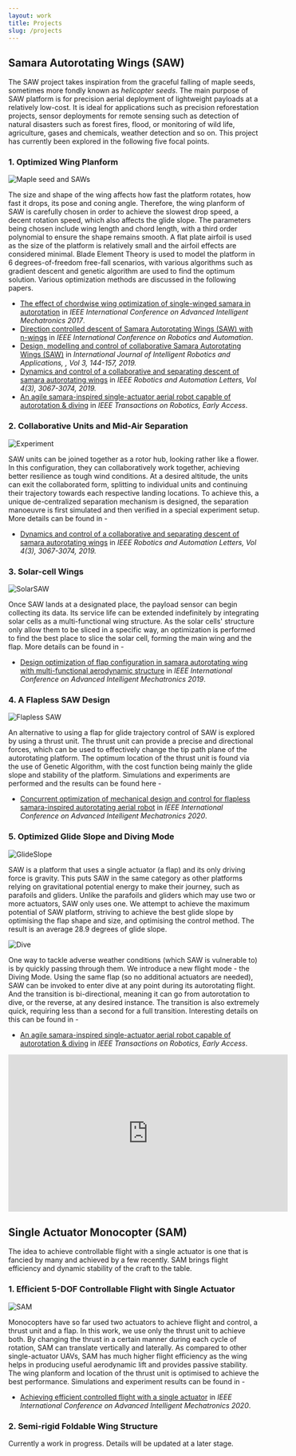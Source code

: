 ```yaml
---
layout: work
title: Projects
slug: /projects
---
```

## Samara Autorotating Wings (SAW)

The SAW project takes inspiration from the graceful falling of maple seeds, sometimes more fondly known as _helicopter seeds_. The main purpose of SAW platform is for precision aerial deployment of lightweight payloads at a relatively low-cost. It is ideal for applications such as precision reforestation projects, sensor deployments for remote sensing such as detection of natural disasters such as forest fires, flood, or monitoring of wild life, agriculture, gases and chemicals, weather detection and so on. This project has currently been explored in the following five focal points.

### 1. Optimized Wing Planform

![Maple seed and SAWs](https://www.dropbox.com/s/lzkwshrs600lvqu/Cover.jpg?raw=1)

The size and shape of the wing affects how fast the platform rotates, how fast it drops, its pose and coning angle. Therefore, the wing planform of SAW is carefully chosen in order to achieve the slowest drop speed, a decent rotation speed, which also affects the glide slope. The parameters being chosen include wing length and chord length, with a third order polynomial to ensure the shape remains smooth. A flat plate airfoil is used as the size of the platform is relatively small and the airfoil effects are considered minimal. Blade Element Theory is used to model the platform in 6 degrees-of-freedom free-fall scenarios, with various algorithms such as gradient descent and genetic algorithm are used to find the optimum solution. Various optimization methods are discussed in the following papers.

 - [The effect of chordwise wing optimization of single-winged samara in autorotation](https://doi.org/10.1109/AIM.2017.8014118) in _IEEE International Conference on Advanced Intelligent Mechatronics 2017_.
 - [Direction controlled descent of Samara Autorotating Wings (SAW) with n-wings](https://doi.org/10.1109/ICRA.2018.8463145) in _IEEE International Conference on Robotics and Automation_.
 - [Design, modelling and control of collaborative Samara Autorotating Wings (SAW)](https://doi.org/10.1007/s41315-019-00091-6) in _International Journal of Intelligent Robotics and Applications, , Vol 3, 144-157, 2019._
 - [Dynamics and control of a collaborative and separating descent of samara autorotating wings](https://doi.org/10.1109/LRA.2019.2924837) in _IEEE Robotics and Automation Letters, Vol 4(3), 3067-3074, 2019._
 - [An agile samara-inspired single-actuator aerial robot capable of autorotation & diving](https://doi.org/10.1109/TRO.2021.3091275) in _IEEE Transactions on Robotics, Early Access_.

### 2. Collaborative Units and Mid-Air Separation

![Experiment](https://www.dropbox.com/s/ff0ps2mojtno1a7/Experiment.jpg?raw=1)

SAW units can be joined together as a rotor hub, looking rather like a flower. In this configuration, they can collaboratively work together, achieving better resilience as tough wind conditions. At a desired altitude, the units can exit the collaborated form, splitting to individual units and continuing their trajectory towards each respective landing locations. To achieve this, a unique de-centralized separation mechanism is designed, the separation manoeuvre is first simulated and then verified in a special experiment setup. More details can be found in -

 - [Dynamics and control of a collaborative and separating descent of samara autorotating wings](https://doi.org/10.1109/LRA.2019.2924837) in _IEEE Robotics and Automation Letters, Vol 4(3), 3067-3074, 2019._

### 3. Solar-cell Wings

![SolarSAW](https://www.dropbox.com/s/1gh7we69kz39be1/SolarSAW.JPG?raw=1)

Once SAW lands at a designated place, the payload sensor can begin collecting its data. Its service life can be extended indefinitely by integrating solar cells as a multi-functional wing structure. As the solar cells' structure only allow them to be sliced in a specific way, an optimization is performed to find the best place to slice the solar cell, forming the main wing and the flap. More details can be found in -

- [Design optimization of flap configuration in samara autorotating wing with multi-functional aerodynamic structure](https://doi.org/10.1109/AIM.2019.8868777) in _IEEE International Conference on Advanced Intelligent Mechatronics 2019_.

### 4. A Flapless SAW Design

![Flapless SAW](https://www.dropbox.com/s/96inldjmmmpsrzg/Flapless%20SAW.png?raw=1)

An alternative to using a flap for glide trajectory control of SAW is explored by using a thrust unit. The thrust unit can provide a precise and directional forces, which can be used to effectively change the tip path plane of the autorotating platform. The optimum location of the thrust unit is found via the use of Genetic Algorithm, with the cost function being mainly the glide slope and stability of the platform. Simulations and experiments are performed and the results can be found here -

- [Concurrent optimization of mechanical design and control for flapless samara-inspired autorotating aerial robot](https://doi.org/10.1109/AIM43001.2020.9158860) in _IEEE International Conference on Advanced Intelligent Mechatronics 2020_.

### 5. Optimized Glide Slope and Diving Mode

![GlideSlope](https://www.dropbox.com/s/0rph0w03cdo3wlp/GlideSlope.png?raw=1)

SAW is a platform that uses a single actuator (a flap) and its only driving force is gravity. This puts SAW in the same category as other platforms relying on gravitational potential energy to make their journey, such as parafoils and gliders. Unlike the parafoils and gliders which may use two or more actuators, SAW only uses one. We attempt to achieve the maximum potential of SAW platform, striving to achieve the best glide slope by optimising the flap shape and size, and optimising the control method. The result is an average 28.9 degrees of glide slope. 

![Dive](https://www.dropbox.com/s/m9ni5xbp1cunr7o/Dive.png?raw=1)

One way to tackle adverse weather conditions (which SAW is vulnerable to) is by quickly passing through them. We introduce a new flight mode - the Diving Mode. Using the same flap (so no additional actuators are needed), SAW can be invoked to enter dive at any point during its autorotating flight. And the transition is bi-directional, meaning it can go from autorotation to dive, or the reverse, at any desired instance. The transition is also extremely quick, requiring less than a second for a full transition. Interesting details on this can be found in -

 - [An agile samara-inspired single-actuator aerial robot capable of autorotation & diving](https://doi.org/10.1109/TRO.2021.3091275) in _IEEE Transactions on Robotics, Early Access_.

<iframe width="560" height="315" src="https://www.youtube.com/embed/h1UJhhoAxVw" title="YouTube video player" frameborder="0" allow="accelerometer; autoplay; clipboard-write; encrypted-media; gyroscope; picture-in-picture" allowfullscreen></iframe>

## Single Actuator Monocopter (SAM)

The idea to achieve controllable flight with a single actuator is one that is fancied by many and achieved by a few recently. SAM brings flight efficiency and dynamic stability of the craft to the table.

### 1. Efficient 5-DOF Controllable Flight with Single Actuator

![SAM](https://www.dropbox.com/s/ye4fb12epe6fn4o/ExperiSAM.png?raw=1)

Monocopters have so far used two actuators to achieve flight and control, a thrust unit and a flap. In this work, we use only the thrust unit to achieve both. By changing the thrust in a certain manner during each cycle of rotation, SAM can translate vertically and laterally. As compared to other single-actuator UAVs, SAM has much higher flight efficiency as the wing helps in producing useful aerodynamic lift and provides passive stability. The wing planform and location of the thrust unit is optimised to achieve the best performance. Simulations and experiment results can be found in -

- [Achieving efficient controlled flight with a single actuator](https://doi.org/10.1109/AIM43001.2020.9159008) in _IEEE International Conference on Advanced Intelligent Mechatronics 2020_.

### 2. Semi-rigid Foldable Wing Structure

Currently a work in progress. Details will be updated at a later stage.
<!--stackedit_data:
eyJoaXN0b3J5IjpbLTEwNzE1NzAyNTksLTc3OTU2ODk2NSwtND
kzNzM2NDM3LC0xNTIyMTYxMjI3LDExMTI1ODA1ODgsLTEzNzIx
OTk4NzIsLTEyMjc2NTM2NTUsMTcyMTQwNTIzMiwxMjU0Mzk5NT
A5LC0xMjQyMjgwMDA3LDI3OTA2NzkxOV19
-->
